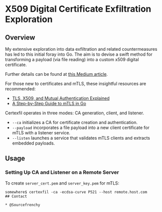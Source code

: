 # X509 Digital Certificate Exfiltration Exploration

## Overview

My extensive exploration into data exfiltration and related countermeasures has led to this initial foray into Go. The aim is to devise a swift method for transforming a payload (via file reading) into a custom x509 digital certificate.

Further details can be found at [this Medium article](https://medium.com/@jeanmichel.amblat/abusing-certificates-for-data-exfiltration-d6bff2533cd0).

For those new to certificates and mTLS, these insightful resources are recommended:

* [TLS, X509, and Mutual Authentication Explained](https://medium.com/sitewards/the-magic-of-tls-x509-and-mutual-authentication-explained-b2162dec4401)
* [A Step-by-Step Guide to mTLS in Go](https://venilnoronha.io/a-step-by-step-guide-to-mtls-in-go)

Certexfil operates in three modes: CA generation, client, and listener.

* `--ca` initializes a CA for certificate creation and authentication.
* `--payload` incorporates a file payload into a new client certificate for mTLS with a listener service.
* `--listen` launches a service that validates mTLS clients and extracts embedded payloads.

## Usage

### Setting Up CA and Listener on a Remote Server

To create `server_cert.pem` and `server_key.pem` for mTLS:

```shell
somewhere$ certexfil -ca -ecdsa-curve P521 --host remote.host.com
## Contact

* @Sourcefrenchy
